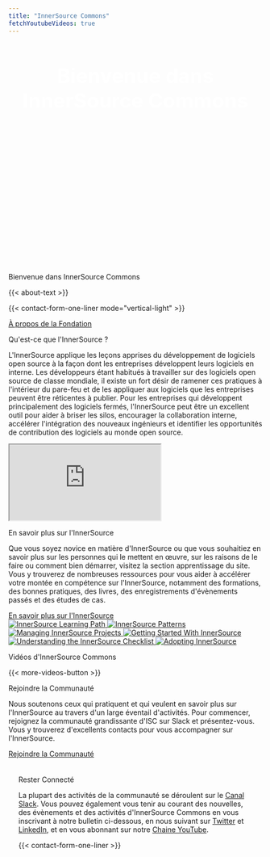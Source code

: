 ```yaml
---
title: "InnerSource Commons"
fetchYoutubeVideos: true
---
```


<section class="section-banner d-flex align-items-center"
	style="background-image:url(https://gatherings.innersourcecommons.org/images/main-dark.png); background-size: cover; background-position: center; height:400px;">
	<div class="container">
		<div class="row">
			<div class="col-lg-7 mr-auto">
				<div class="banner-content">
					<h1 style="font-size: 40px; color: white; text-align: center;">Bienvenue dans InnerSource Commons</h1>
				</div>
			</div>
		</div>
	</div>
</section>

<section class="section section-first">
  <div class="container">
    <div class="row align-items-center">
      <div class="col-md-12">
        <p class="h1">Bienvenue dans InnerSource Commons</p>
      </div>
      <div class="col-md-12">
        <p>{{< about-text >}}
        </p>
        <p>
        {{< contact-form-one-liner mode="vertical-light" >}}
        </p>
        <p><a href="/about/" class="btn-link">À propos de la Fondation <i class="ti-arrow-right"></i></a></p>
      </div>
    </div>
  </div>
</section>

<section class="section bg-light">
  <div class="container">
    <div class="row">
      <div class="col-md-7">
        <p class="section-title h1">Qu'est-ce que l'InnerSource ?</p>
        <p>L'InnerSource applique les leçons apprises du développement de logiciels open source à la façon dont les entreprises développent leurs logiciels en interne. Les développeurs étant habitués à travailler sur des logiciels open source de classe mondiale, il existe un fort désir de ramener ces pratiques à l'intérieur du pare-feu et de les appliquer aux logiciels que les entreprises peuvent être réticentes à publier. Pour les entreprises qui développent principalement des logiciels fermés, l'InnerSource peut être un excellent outil pour aider à briser les silos, encourager la collaboration interne, accélérer l'intégration des nouveaux ingénieurs et identifier les opportunités de contribution des logiciels au monde open source.</p>
      </div>
      <div class="col-md-5 my-auto">
        <div class="video-container">
          <iframe src="https://www.youtube.com/embed/kkxRvNP31K8?si=Lmqas3O0XmhzGRL5" title="YouTube video player" allow="accelerometer; autoplay; clipboard-write; encrypted-media; gyroscope; picture-in-picture; web-share" referrerpolicy="strict-origin-when-cross-origin" allowfullscreen></iframe>
        </div>
      </div>
    </div>
  </div>
</section>

<section class="section">
  <div class="container">
    <div class="row">
      <div class="col-md-8">
        <p class="section-title h1">En savoir plus sur l'InnerSource</p>
        <p>Que vous soyez novice en matière d'InnerSource ou que vous souhaitiez en savoir plus sur les personnes qui le mettent en œuvre, sur les raisons de le faire ou comment bien démarrer, visitez la section apprentissage du site. Vous y trouverez de nombreuses ressources pour vous aider à accélérer votre montée en compétence sur l'InnerSource, notamment des formations, des bonnes pratiques, des livres, des enregistrements d'évènements passés et des études de cas.</p>
        <a href="/learn/" class="btn-link">En savoir plus sur l'InnerSource<i class="ti-arrow-right"></i></a>
      </div>
      <div class="col-md-4 mt-4 mb-4 mb-md-0">
        <div class="books-grid">
          <a href="/learn/learning-path" class="book-card">
            <img src="https://gatherings.innersourcecommons.org/images/learning-path.jpg" alt="InnerSource Learning Path" class="img-fluid">
          </a>
          <a href="/learn/books/innersource-patterns" class="book-card">
            <img src="/images/learn/books/innersource-patterns-book-cover-thumb.jpg" alt="InnerSource Patterns" class="img-fluid">
          </a>
          <a href="/learn/books/managing-innersource-projects" class="book-card">
            <img src="/images/learn/books/managing-innersource-projects-cover-thumb.jpg" alt="Managing InnerSource Projects" class="img-fluid">
          </a>
          <a href="/learn/books/getting-started-with-innersource" class="book-card">
            <img src="/images/learn/books/getting-started-with-innersource-cover-thumb.jpg" alt="Getting Started With InnerSource" class="img-fluid">
          </a>
          <a href="/learn/books/understanding-the-innersource-checklist" class="book-card">
            <img src="/images/learn/books/innersource-checklist-cover-thumb.jpg" alt="Understanding the InnerSource Checklist" class="img-fluid">
          </a>
          <a href="/learn/books/adopting-innersource-principles-and-case-studies" class="book-card">
            <img src="/images/learn/books/adopting-innersource-cover-thumb.jpg" alt="Adopting InnerSource" class="img-fluid">
          </a>
        </div>
      </div>
    </div>
  </div>
</section>

<section class="section bg-light">
  <div class="container">
    <div class="row">
      <div class="col-md-12">
        <p class="h1 section-title">Vidéos d'InnerSource Commons</p>
        <div id="youmax" class=""></div>
        {{< more-videos-button >}}
      </div>
    </div>
  </div>
</section>

<section class="section">
  <div class="container">
    <div class="row">
      <div class="col-md-12">
          <p class="section-title h2">Rejoindre la Communauté</p>
          <p>Nous soutenons ceux qui pratiquent et qui veulent en savoir plus sur l'InnerSource au travers d'un large éventail d'activités. Pour commencer, rejoignez la communauté grandissante d'ISC sur Slack et présentez-vous. Vous y trouverez d'excellents contacts pour vous accompagner sur l'InnerSource.</p>
          <a href="/community/" class="btn-link">Rejoindre la Communauté<i class="ti-arrow-right"></i></a>
        </div>
    </div>
  </div>
</section>

<section class="section-last section">
  <div class="container shadow rounded-lg bg-light" style="padding: 20px;">
    <div class="row">
      <div class="col-md-12">
        <p class="h2 section-title">Rester Connecté</p>
        <p>La plupart des activités de la communauté se déroulent sur le <a href="/slack">Canal Slack</a>. Vous pouvez également vous tenir au courant des nouvelles, des évènements et des activités d'InnerSource Commons en vous inscrivant à notre bulletin ci-dessous, en nous suivant sur <a href="https://twitter.com/InnerSourceOrg">Twitter</a> et <a href="https://www.linkedin.com/company/innersourcecommons">LinkedIn</a>, et en vous abonnant sur notre <a href="https://www.youtube.com/channel/UCoSPSd6Or4F_vpjo4SmyoEA">Chaine YouTube</a>.</p>
        {{< contact-form-one-liner >}}
      </div>
      </div>
    </div>
  </div>
</section>

